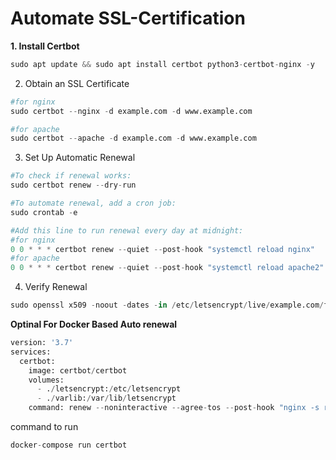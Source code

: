 # Automate SSL-Certification

**1. Install Certbot**

```python
sudo apt update && sudo apt install certbot python3-certbot-nginx -y

```

2. Obtain an SSL Certificate

```python
#for nginx
sudo certbot --nginx -d example.com -d www.example.com

#for apache
sudo certbot --apache -d example.com -d www.example.com

```

3. Set Up Automatic Renewal

```python
#To check if renewal works:
sudo certbot renew --dry-run

#To automate renewal, add a cron job:
sudo crontab -e

#Add this line to run renewal every day at midnight:
#for nginx
0 0 * * * certbot renew --quiet --post-hook "systemctl reload nginx"
#for apache
0 0 * * * certbot renew --quiet --post-hook "systemctl reload apache2"

```

4. Verify Renewal

```python
sudo openssl x509 -noout -dates -in /etc/letsencrypt/live/example.com/fullchain.pem

```

**Optinal For Docker Based Auto renewal**

```python
version: '3.7'
services:
  certbot:
    image: certbot/certbot
    volumes:
      - ./letsencrypt:/etc/letsencrypt
      - ./varlib:/var/lib/letsencrypt
    command: renew --noninteractive --agree-tos --post-hook "nginx -s reload"

```

command to run

```python
docker-compose run certbot

```